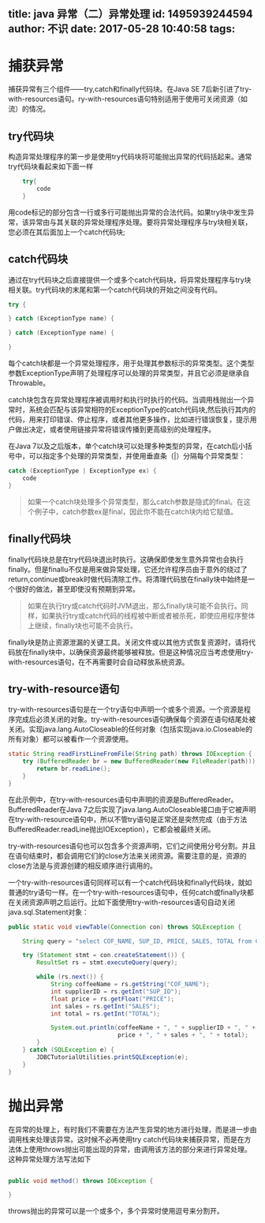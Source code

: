 title: java 异常（二）异常处理
id: 1495939244594
author: 不识
date: 2017-05-28 10:40:58
tags:
---

# 捕获异常
捕获异常有三个组件——try,catch和finally代码块。在Java SE 7后新引进了try-with-resources语句。ry-with-resources语句特别适用于使用可关闭资源（如流）的情况。

## try代码块

构造异常处理程序的第一步是使用try代码块将可能抛出异常的代码括起来。通常try代码块看起来如下面一样
```java
	try{
		code
	}
```
<!-- more -->
用code标记的部分包含一行或多行可能抛出异常的合法代码。如果try块中发生异常，该异常由与其关联的异常处理程序处理。要将异常处理程序与try块相关联，您必须在其后面加上一个catch代码块;
## catch代码块
通过在try代码块之后直接提供一个或多个catch代码块，将异常处理程序与try块相关联。try代码块的末尾和第一个catch代码块的开始之间没有代码。
```java
try {

} catch (ExceptionType name) {

} catch (ExceptionType name) {

}
```
每个catch块都是一个异常处理程序，用于处理其参数标示的异常类型。这个类型参数ExceptionType声明了处理程序可以处理的异常类型，并且它必须是继承自Throwable。

catch块包含在异常处理程序被调用时和执行时执行的代码。当调用栈抛出一个异常时，系统会匹配与该异常相符的ExceptionType的catch代码块,然后执行其内的代码，用来打印错误、停止程序，或者其他更多操作，比如进行错误恢复，提示用户做出决定，或者使用链接异常将错误传播到更高级别的处理程序。

在Java 7以及之后版本，单个catch块可以处理多种类型的异常，在catch后小括号中，可以指定多个处理的异常类型，并使用垂直条（|）分隔每个异常类型：
```java
catch (ExceptionType | ExceptionType ex) {
 	code
}

```
>如果一个catch块处理多个异常类型，那么catch参数是隐式的final。在这个例子中，catch参数ex是final，因此你不能在catch块内给它赋值。

## finally代码块

finally代码块总是在try代码块退出时执行。这确保即使发生意外异常也会执行finally。但是finallu不仅是用来做异常处理，它还允许程序员由于意外的绕过了return,continue或break时做代码清除工作。将清理代码放在finally块中始终是一个很好的做法，甚至即使没有预期到异常。
>如果在执行try或catch代码时JVM退出，那么finally块可能不会执行。同样，如果执行try或catch代码的线程被中断或者被杀死，即使应用程序整体上继续，finally块也可能不会执行。

finally块是防止资源泄漏的关键工具。关闭文件或以其他方式恢复资源时，请将代码放在finally块中，以确保资源最终能够被释放。但是这种情况应当考虑使用try-with-resources语句，在不再需要时会自动释放系统资源。

## try-with-resource语句
try-with-resources语句是在一个try语句中声明一个或多个资源。一个资源是程序完成后必须关闭的对象。try-with-resources语句确保每个资源在语句结尾处被关闭。实现java.lang.AutoCloseable的任何对象（包括实现java.io.Closeable的所有对象）都可以被看作一个资源使用。

```java
static String readFirstLineFromFile(String path) throws IOException {
    try (BufferedReader br = new BufferedReader(new FileReader(path))) {
        return br.readLine();
    }
}

```
在此示例中，在try-with-resources语句中声明的资源是BufferedReader。BufferedReader在Java 7之后实现了java.lang.AutoCloseable接口由于它被声明在try-with-resource语句中，所以不管try语句是正常还是突然完成（由于方法BufferedReader.readLine抛出IOException），它都会被最终关闭。

try-with-resources语句也可以包含多个资源声明，它们之间使用分号分割。并且在语句结束时，都会调用它们的close方法来关闭资源。需要注意的是，资源的close方法是与资源创建的相反顺序进行调用的。

一个try-with-resources语句同样可以有一个catch代码块和finally代码块，就如普通的try语句一样。在一个try-with-resources语句中，任何catch或finally块都在关闭资源声明之后运行。比如下面使用try-with-resources语句自动关闭java.sql.Statement对象：
```java
public static void viewTable(Connection con) throws SQLException {

    String query = "select COF_NAME, SUP_ID, PRICE, SALES, TOTAL from COFFEES";

    try (Statement stmt = con.createStatement()) {
        ResultSet rs = stmt.executeQuery(query);

        while (rs.next()) {
            String coffeeName = rs.getString("COF_NAME");
            int supplierID = rs.getInt("SUP_ID");
            float price = rs.getFloat("PRICE");
            int sales = rs.getInt("SALES");
            int total = rs.getInt("TOTAL");

            System.out.println(coffeeName + ", " + supplierID + ", " + 
                               price + ", " + sales + ", " + total);
        }
    } catch (SQLException e) {
        JDBCTutorialUtilities.printSQLException(e);
    }
}

```

# 抛出异常

在异常的处理上，有时我们不需要在方法产生异常的地方进行处理，而是进一步由调用栈来处理该异常。这时候不必再使用try catch代码块来捕获异常，而是在方法体上使用throws抛出可能出现的异常，由调用该方法的部分来进行异常处理。这种异常处理方法写法如下

```java

public void method() throws IOException {

}
```
throws抛出的异常可以是一个或多个，多个异常时使用逗号来分割开。
